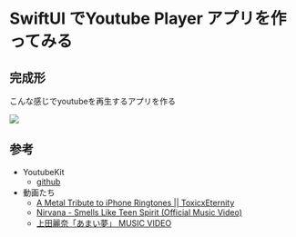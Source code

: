 # SwiftUI でYoutube Player アプリを作ってみる



## 完成形

こんな感じでyoutubeを再生するアプリを作る

![](images/001.gif)

## 参考

- YoutubeKit
  - [github](https://github.com/rinov/YoutubeKit)
- 動画たち
  - [A Metal Tribute to iPhone Ringtones || ToxicxEternity](https://www.youtube.com/watch?v=QW2TfV20FXY&t=14s) 
  - [Nirvana - Smells Like Teen Spirit (Official Music Video)](https://www.youtube.com/watch?v=hTWKbfoikeg)
  - [上田麗奈「あまい夢」 MUSIC VIDEO](https://www.youtube.com/watch?v=Y-ou8d-wMoI)